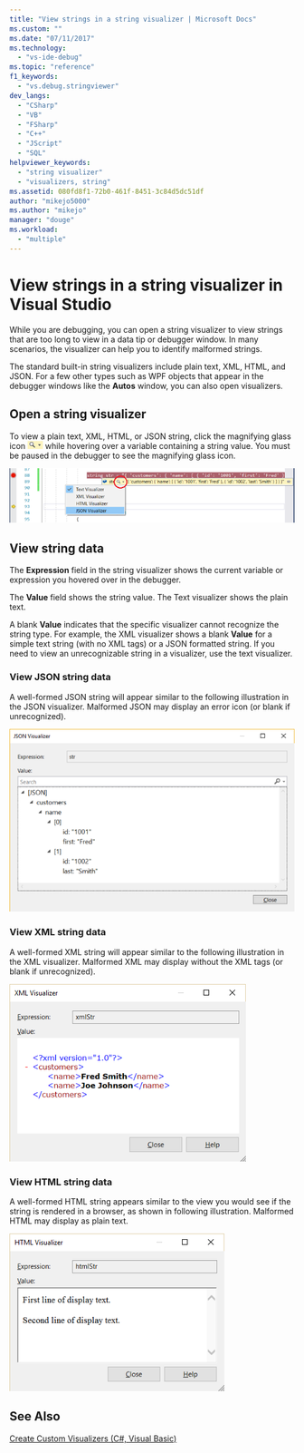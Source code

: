 ```yaml
---
title: "View strings in a string visualizer | Microsoft Docs"
ms.custom: ""
ms.date: "07/11/2017"
ms.technology: 
  - "vs-ide-debug"
ms.topic: "reference"
f1_keywords: 
  - "vs.debug.stringviewer"
dev_langs: 
  - "CSharp"
  - "VB"
  - "FSharp"
  - "C++"
  - "JScript"
  - "SQL"
helpviewer_keywords: 
  - "string visualizer"
  - "visualizers, string"
ms.assetid: 080fd8f1-72b0-461f-8451-3c84d5dc51df
author: "mikejo5000"
ms.author: "mikejo"
manager: "douge"
ms.workload: 
  - "multiple"
---
```

# View strings in a string visualizer in Visual Studio
While you are debugging, you can open a string visualizer to view strings that are too long to view in a data tip or debugger window. In many scenarios, the visualizer can help you to identify malformed strings.

The standard built-in string visualizers include plain text, XML, HTML, and JSON. For a few other types such as WPF objects that appear in the debugger windows like the **Autos** window, you can also open visualizers.

## Open a string visualizer

To view a plain text, XML, HTML, or JSON string, click the magnifying glass icon ![VisualizerIcon](../debugger/media/dbg-tips-visualizer-icon.png "Visualizer icon") while hovering over a variable containing a string value. You must be paused in the debugger to see the magnifying glass icon.

![Open a String Visualizer](../debugger/media/dbg-tips-string-visualizers.png "OpenStringVisualizer")

## View string data

The **Expression** field in the string visualizer shows the current variable or expression you hovered over in the debugger.

The **Value** field shows the string value. The Text visualizer shows the plain text.

A blank **Value** indicates that the specific visualizer cannot recognize the string type. For example, the XML visualizer shows a blank **Value** for a simple text string (with no XML tags) or a JSON formatted string. If you need to view an unrecognizable string in a visualizer, use the text visualizer.

### View JSON string data

A well-formed JSON string will appear similar to the following illustration in the JSON visualizer. Malformed JSON may display an error icon (or blank if unrecognized).

![JSON String Visualizer](../debugger/media/dbg-tips-string-visualizer-json.png "JSON String Visualizer")

### View XML string data

A well-formed XML string will appear similar to the following illustration in the XML visualizer. Malformed XML may display without the XML tags (or blank if unrecognized).

![XML String Visualizer](../debugger/media/dbg-string-visualizers-xml.png "XML String Visualizer")

### View HTML string data

A well-formed HTML string appears similar to the view you would see if the string is rendered in a browser, as shown in following illustration. Malformed HTML may display as plain text.

![HTML String Visualizer](../debugger/media/dbg-string-visualizers-html.png "HTML String Visualizer")

## See Also  
 [Create Custom Visualizers (C#, Visual Basic)](../debugger/create-custom-visualizers-of-data.md)